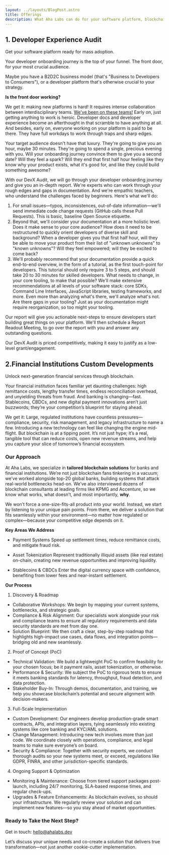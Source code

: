 ```yaml
---
layout: ../layouts/BlogPost.astro
title: Offerings
description: What Aha Labs can do for your software platform, blockchain project, or financial institution
---
```


## 1. Developer Experience Audit

Get your software platform ready for mass adoption.

Your developer onboarding journey is the top of your funnel.
The front door, for your most crucial audience.

Maybe you have a B2D2C business model (that's "Business to Developers to
Consumers"), or a developer platform that's otherwise crucial to your strategy.

**Is the front door working?**

We get it: making new platforms is hard! It requires intense collaboration
between interdisciplinary teams. [We've been on these teams!](/team) Early on,
just getting anything to work is heroic. Developer docs and developer
experience become an afterthought in that scramble to have anything at all.
And besides, early on, everyone working on your platform is paid to be there.
They have full workdays to work through traps and sharp edges.

Your target audience doesn't have that luxury. They're going to give you an hour,
maybe 30 minutes. They're going to spend a single, precious evening with you.
Will your onboarding journey convince them to give you a second date? Will they
feel a spark? Will they end that first half hour feeling like they know why your
product exists, what it's good for, and like they could build something awesome?

With our DevX Audit, we will go through your developer onboarding journey and
give you an in-depth report. We're experts who can work through
your rough edges and gaps in documentation. And we're empathic teachers, who
understand the challenges faced by beginners. Here's what we'll do:

1. For small issues—typos, inconsistences, out-of-date information—we'll send
   immediate code change requests (GitHub calls these Pull Requests). This is
   basic, baseline Open Source etiquette.
2. Beyond that, we'll consider your documentation at a more holistic level. Does
   it make sense to your core audience? How does it need to be restructured to
   quickly orient developers of diverse skill and background? When a developer gives
   you that first half hour, will they be able to move your product from their
   list of "unknown unknowns" to "known unknowns"? Will they feel empowered;
   will they be excited to come back?
3. We'll probably recommend that your documentation provide a quick end-to-end
   overview, in the form of a tutorial, as the first touch-point for developers.
   This tutorial should only require 3 to 5 steps, and should take 20 to 30
   minutes for skilled developers. What needs to change, in your core tooling,
   to make that possible? We'll make extensive recommendations at all levels of
   your software stack: core SDKs, Command Line Interfaces, JavaScript
   libraries, testing frameworks, and more. Even more than analyzing what's there,
   we'll analyze what's not. Are there gaps in your tooling? Just as your
   documentation might require reorganization, so too might your tooling.

Our report will give you actionable next-steps to ensure developers start
building great things on your platform. We'll then schedule a Report Readout
Meeting, to go over the report with you and answer any outstanding questions.

Our DevX Audit is priced competitively, making it easy to justify as a low-level
grant/engagement.


## 2.Financial Institutions Custom Developments

Unlock next-generation financial services through blockchain.

Your financial institution faces familiar yet daunting challenges: high remittance costs, lengthy transfer times, endless reconciliation overhead, and unyielding threats from fraud. And banking is changing—fast. Stablecoins, CBDCs, and new digital payment innovations aren’t just buzzwords; they’re your competition’s blueprint for staying ahead.

We get it: Large, regulated institutions have countless pressures—compliance, security, risk management, and legacy infrastructure to name a few. Introducing a new technology can feel like changing the engine mid-flight. But blockchain is at a tipping point. It’s not just hype; it’s a real, tangible tool that can reduce costs, open new revenue streams, and help you capture your slice of tomorrow’s financial ecosystem.

### Our Approach

At Aha Labs, we specialize in **tailored blockchain solutions** for banks and financial institutions. We’re not just blockchain fans tinkering in a vacuum; we’ve worked alongside top-20 global banks, building systems that attack real-world bottlenecks head-on. We’ve also interviewed dozens of blockchain consultants at leading firms like KPMG and Accenture, so we know what works, what doesn’t, and most importantly, **why**.

We won’t force a one-size-fits-all product into your world. Instead, we start by listening to your unique pain points. From there, we deliver a solution that fits seamlessly within your environment—no matter how regulated or complex—because your competitive edge depends on it.

**Key Areas We Address**

- Payment Systems
  Speed up settlement times, reduce remittance costs, and mitigate fraud risk.

- Asset Tokenization
  Represent traditionally illiquid assets (like real estate) on-chain, creating new revenue opportunities and improving liquidity.

- Stablecoins & CBDCs
  Enter the digital currency space with confidence, benefiting from lower fees and near-instant settlement.

**Our Process**

1. Discovery & Roadmap
- Collaborative Workshops: We begin by mapping your current systems, bottlenecks, and strategic goals.
- Compliance & Risk Alignment: Our specialists work alongside your risk and compliance teams to ensure all regulatory requirements and data security standards are met from day one.
- Solution Blueprint: We then craft a clear, step-by-step roadmap that highlights high-impact use cases, data flows, and integration points—bridging old and new seamlessly.

2. Proof of Concept (PoC)
- Technical Validation: We build a lightweight PoC to confirm feasibility for your chosen focus; be it payment rails, asset tokenization, or otherwise.
- Performance & Security: We subject the PoC to rigorous tests to ensure it meets banking standards for latency, throughput, fraud detection, and data protection.
- Stakeholder Buy-In: Through demos, documentation, and training, we help you showcase blockchain’s potential and secure alignment with decision-makers.

3. Full-Scale Implementation
- Custom Development: Our engineers develop production-grade smart contracts, APIs, and integration layers, tying seamlessly into existing systems like core banking and KYC/AML solutions.
- Change Management: Introducing new tech involves more than just code. We coordinate closely with operations, compliance, and legal teams to make sure everyone’s on board.
- Security & Compliance: Together with security experts, we conduct thorough audits so your new systems meet, or exceed, regulations like GDPR, FINRA, and other jurisdiction-specific standards.

4. Ongoing Support & Optimization
- Monitoring & Maintenance: Choose from tiered support packages post-launch, including 24/7 monitoring, SLA-based response times, and regular check-ups.
- Upgrades & Feature Enhancements: As blockchain evolves, so should your infrastructure. We regularly review your solution and can implement new features—so you stay ahead of market opportunities.

### Ready to Take the Next Step?

Get in touch: <a href="mailto:hello@ahalabs.dev">hello@ahalabs.dev</a> 

Let’s discuss your unique needs and co-create a solution that delivers true transformation—not just another cookie-cutter implementation.
